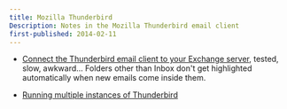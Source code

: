 ```yaml
---
title: Mozilla Thunderbird
Description: Notes in the Mozilla Thunderbird email client
first-published: 2014-02-11
---
```


*   [Connect the Thunderbird email client to your Exchange server](http://www.techrepublic.com/blog/smb-technologist/connect-the-thunderbird-email-client-to-your-exchange-server/1130/), 
    tested, slow, awkward... Folders other than Inbox don't get 
    highlighted automatically when new emails come inside them. 

*   [Running multiple instances of Thunderbird][2]

  [2]: /blog/2012/09/09/running-multiple-instances-of-thunderbird.html
    "Running multiple instances of Thunderbird"
